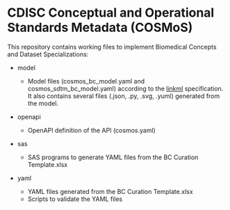 # CDISC Conceptual and Operational Standards Metadata (COSMoS)

This repository contains working files to implement Biomedical Concepts and Dataset Specializations:

- model
  - Model files (cosmos_bc_model.yaml and cosmos_sdtm_bc_model.yaml) according to the [linkml](https://linkml.io/linkml/) specification.
  It also contains several files (.json, .py, .svg, .yuml) generated from the model.

- openapi
  - OpenAPI definition of the API (cosmos.yaml)

- sas
  - SAS programs to generate YAML files from the BC Curation Template.xlsx

- yaml
  - YAML files generated from the BC Curation Template.xlsx
  - Scripts to validate the YAML files
